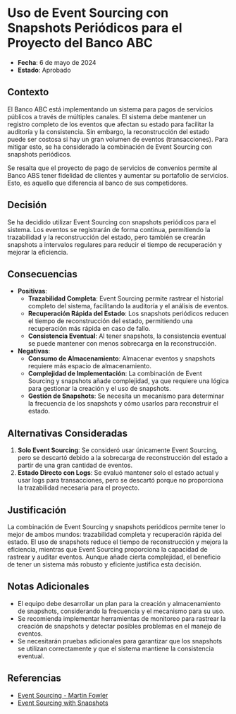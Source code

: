 # Uso de Event Sourcing con Snapshots Periódicos para el Proyecto del Banco ABC

- **Fecha**: 6 de mayo de 2024
- **Estado**: Aprobado

## Contexto
El Banco ABC está implementando un sistema para pagos de servicios públicos a través de múltiples canales. 
El sistema debe mantener un registro completo de los eventos que afectan su estado para facilitar la 
auditoría y la consistencia. Sin embargo, la reconstrucción del estado puede ser costosa si hay un gran 
volumen de eventos (transacciones). Para mitigar esto, se ha considerado la combinación de Event Sourcing con snapshots 
periódicos.

Se resalta que el proyecto de pago de servicios de convenios permite al Banco ABS
tener fidelidad de clientes y aumentar su portafolio de servicios. Esto,
es aquello que diferencia al banco de sus competidores.

## Decisión
Se ha decidido utilizar Event Sourcing con snapshots periódicos para el sistema. 
Los eventos se registrarán de forma continua, permitiendo la trazabilidad y la reconstrucción del estado, 
pero también se crearán snapshots a intervalos regulares para reducir el tiempo de recuperación y 
mejorar la eficiencia.




## Consecuencias
- **Positivas**:
    - **Trazabilidad Completa**: Event Sourcing permite rastrear el historial completo del sistema, facilitando la auditoría y el análisis de eventos.
    - **Recuperación Rápida del Estado**: Los snapshots periódicos reducen el tiempo de reconstrucción del estado, permitiendo una recuperación más rápida en caso de fallo.
    - **Consistencia Eventual**: Al tener snapshots, la consistencia eventual se puede mantener con menos sobrecarga en la reconstrucción.
- **Negativas**:
    - **Consumo de Almacenamiento**: Almacenar eventos y snapshots requiere más espacio de almacenamiento.
    - **Complejidad de Implementación**: La combinación de Event Sourcing y snapshots añade complejidad, ya que requiere una lógica para gestionar la creación y el uso de snapshots.
    - **Gestión de Snapshots**: Se necesita un mecanismo para determinar la frecuencia de los snapshots y cómo usarlos para reconstruir el estado.

## Alternativas Consideradas
1. **Solo Event Sourcing**: Se consideró usar únicamente Event Sourcing, pero se descartó debido a la sobrecarga de reconstrucción del estado a partir de una gran cantidad de eventos.
2. **Estado Directo con Logs**: Se evaluó mantener solo el estado actual y usar logs para transacciones, pero se descartó porque no proporciona la trazabilidad necesaria para el proyecto.

## Justificación
La combinación de Event Sourcing y snapshots periódicos permite tener lo mejor de ambos mundos: trazabilidad completa y recuperación rápida del estado. El uso de snapshots reduce el tiempo de reconstrucción y mejora la eficiencia, mientras que Event Sourcing proporciona la capacidad de rastrear y auditar eventos. Aunque añade cierta complejidad, el beneficio de tener un sistema más robusto y eficiente justifica esta decisión.

## Notas Adicionales
- El equipo debe desarrollar un plan para la creación y almacenamiento de snapshots, considerando la frecuencia y el mecanismo para su uso.
- Se recomienda implementar herramientas de monitoreo para rastrear la creación de snapshots y detectar posibles problemas en el manejo de eventos.
- Se necesitarán pruebas adicionales para garantizar que los snapshots se utilizan correctamente y que el sistema mantiene la consistencia eventual.

## Referencias
- [Event Sourcing - Martin Fowler](https://martinfowler.com/eaaDev/EventSourcing.html)
- [Event Sourcing with Snapshots](https://docs.microsoft.com/en-us/azure/architecture/patterns/event-sourcing-snapshots)